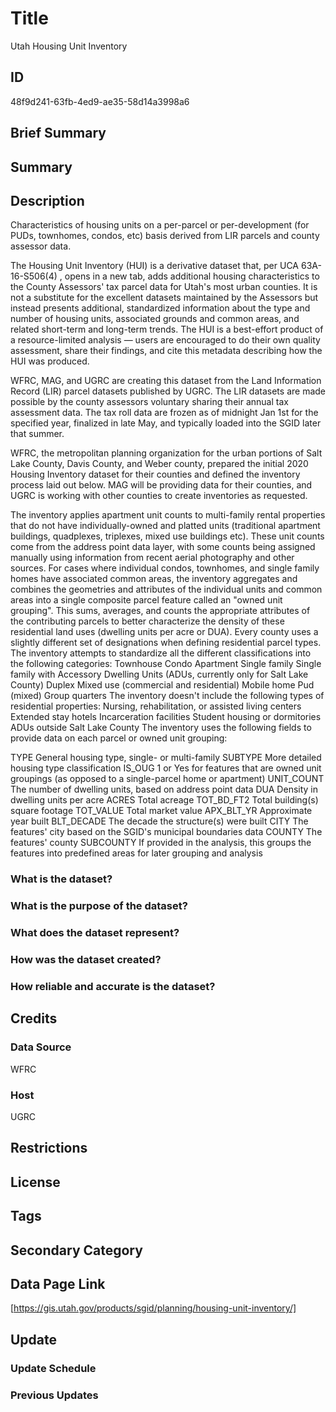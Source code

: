 # Title

Utah Housing Unit Inventory

## ID

48f9d241-63fb-4ed9-ae35-58d14a3998a6

## Brief Summary

## Summary

## Description

Characteristics of housing units on a per-parcel or per-development (for PUDs, townhomes, condos, etc) basis derived from LIR parcels and county assessor data.

The Housing Unit Inventory (HUI) is a derivative dataset that, per 
UCA 63A-16-S506(4)
, opens in a new tab, adds additional housing characteristics to the County Assessors' tax parcel data for Utah's most urban counties. It is not a substitute for the excellent datasets maintained by the Assessors but instead presents additional, standardized information about the type and number of housing units, associated grounds and common areas, and related short-term and long-term trends. The HUI is a best-effort product of a resource-limited analysis — users are encouraged to do their own quality assessment, share their findings, and cite this metadata describing how the HUI was produced.

WFRC, MAG, and UGRC are creating this dataset from the Land Information Record (LIR) parcel datasets published by UGRC. The LIR datasets are made possible by the county assessors voluntary sharing their annual tax assessment data. The tax roll data are frozen as of midnight Jan 1st for the specified year, finalized in late May, and typically loaded into the SGID later that summer.

WFRC, the metropolitan planning organization for the urban portions of Salt Lake County, Davis County, and Weber county, prepared the initial 2020 Housing Inventory dataset for their counties and defined the inventory process laid out below. MAG will be providing data for their counties, and UGRC is working with other counties to create inventories as requested.

The inventory applies apartment unit counts to multi-family rental properties that do not have individually-owned and platted units (traditional apartment buildings, quadplexes, triplexes, mixed use buildings etc). These unit counts come from the address point data layer, with some counts being assigned manually using information from recent aerial photography and other sources.
For cases where individual condos, townhomes, and single family homes have associated common areas, the inventory aggregates and combines the geometries and attributes of the individual units and common areas into a single composite parcel feature called an "owned unit grouping". This sums, averages, and counts the appropriate attributes of the contributing parcels to better characterize the density of these residential land uses (dwelling units per acre or DUA).
Every county uses a slightly different set of designations when defining residential parcel types. The inventory attempts to standardize all the different classifications into the following categories:
Townhouse
Condo
Apartment
Single family
Single family with Accessory Dwelling Units (ADUs, currently only for Salt Lake County)
Duplex
Mixed use (commercial and residential)
Mobile home
Pud (mixed)
Group quarters
The inventory doesn't include the following types of residential properties:
Nursing, rehabilitation, or assisted living centers
Extended stay hotels
Incarceration facilities
Student housing or dormitories
ADUs outside Salt Lake County
The inventory uses the following fields to provide data on each parcel or owned unit grouping:

TYPE
General housing type, single- or multi-family
SUBTYPE
More detailed housing type classification
IS_OUG
1 or Yes for features that are owned unit groupings (as opposed to a single-parcel home or apartment)
UNIT_COUNT
The number of dwelling units, based on address point data
DUA
Density in dwelling units per acre
ACRES
Total acreage
TOT_BD_FT2
Total building(s) square footage
TOT_VALUE
Total market value
APX_BLT_YR
Approximate year built
BLT_DECADE
The decade the structure(s) were built
CITY
The features' city based on the SGID's municipal boundaries data
COUNTY
The features' county
SUBCOUNTY
If provided in the analysis, this groups the features into predefined areas for later grouping and analysis

### What is the dataset?

### What is the purpose of the dataset?

### What does the dataset represent?

### How was the dataset created?

### How reliable and accurate is the dataset?

## Credits

### Data Source

WFRC

### Host

UGRC

## Restrictions

## License

## Tags

## Secondary Category

## Data Page Link

[https://gis.utah.gov/products/sgid/planning/housing-unit-inventory/]

## Update

### Update Schedule

<!--- Unknown --->

### Previous Updates
